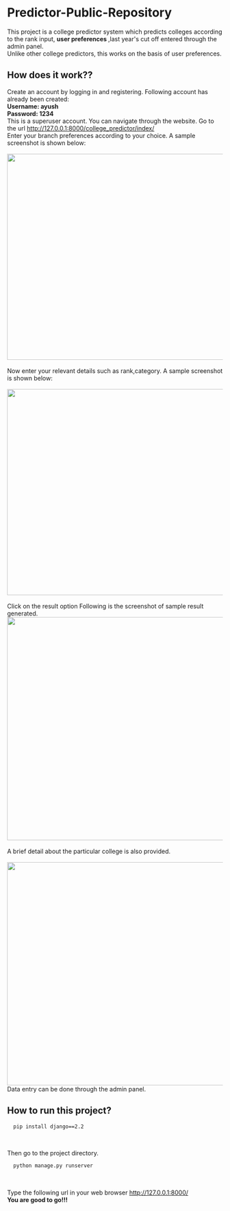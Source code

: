 # Predictor-Public-Repository<br/>
This project is a college predictor system which predicts colleges according to the rank input, <strong>user preferences </strong>,last year's cut off entered through the admin panel.
<br/> Unlike other college predictors, this works on the basis of user preferences.
## How does it work??<br/>
Create an account by logging in and registering. Following account has already been created:</br>
<strong>Username: ayush</br>
Password: 1234<br/>
</strong>
This is a superuser account.
You can navigate through the website. Go to the url http://127.0.0.1:8000/college_predictor/index/ </br>
Enter your branch preferences according to your choice. A sample screenshot is shown below:</br></br>
<img src ="https://user-images.githubusercontent.com/53971272/71380092-012a0380-25f4-11ea-953e-7455c71ed319.png" height = "480px" width = "600px"></br>
</br>Now enter your relevant details such as rank,category. A sample screenshot is shown below:</br></br>
<img src ="https://user-images.githubusercontent.com/53971272/71380244-71388980-25f4-11ea-9f40-bf38d7a50529.png" height = "480px" width = "600px"></br>
</br> Click on the result option
Following is the screenshot of sample result generated.</br>
<img src ="https://user-images.githubusercontent.com/53971272/71380332-c2487d80-25f4-11ea-90d9-da1f1c44f7a5.png" height = "520px" width = "640px"></br>
</br>A brief detail about the particular college is also provided.</br></br>
<img src ="https://user-images.githubusercontent.com/53971272/71380426-1e130680-25f5-11ea-8ff9-4352140a1a65.png" height = "520px" width = "640px"></br>
Data entry can be done through the admin panel.
## How to run this project?
```bash
  pip install django==2.2
  
```
</br> Then go to the project directory.
```bash
  python manage.py runserver
  
```
</br> Type the following url in your web browser http://127.0.0.1:8000/  </br>
<strong>You are good to go!!!</strong>
